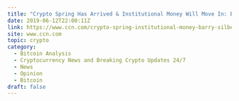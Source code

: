 ```yaml
---
title: "Crypto Spring Has Arrived & Institutional Money Will Move In: Barry Silbert"
date: 2019-06-12T22:00:11Z
link: https://www.ccn.com/crypto-spring-institutional-money-barry-silbert/?utm_medium=RSS&utm_source=hune
site: www.ccn.com
topic: crypto
category:
  - Bitcoin Analysis
  - Cryptocurrency News and Breaking Crypto Updates 24/7
  - News
  - Opinion
  - Bitcoin
draft: false
---
```

